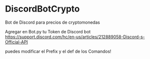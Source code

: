 # DiscordBotCrypto
Bot de Discord para precios de cryptomonedas


Agregar en Bot.py tu Token de Discord bot
https://support.discord.com/hc/en-us/articles/212889058-Discord-s-Official-API

puedes modificar el Prefix y el def de los Comandos!
